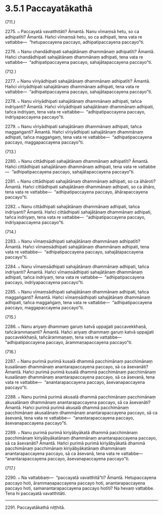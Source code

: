 # 3.5.1 Paccayatākathā

(711.)

2275\. ๐ Paccayatā vavatthitāti? Āmantā. Nanu vīmaṃsā hetu, so ca adhipatīti? Āmantā. Hañci vīmaṃsā hetu, so ca adhipati, tena vata re vattabbe—  “hetupaccayena paccayo, adhipatipaccayena paccayo”ti.

2276\. ๐ Nanu chandādhipati sahajātānaṃ dhammānaṃ adhipatīti? Āmantā. Hañci chandādhipati sahajātānaṃ dhammānaṃ adhipati, tena vata re vattabbe—  “adhipatipaccayena paccayo, sahajātapaccayena paccayo”ti.

(712.)

2277\. ๐ Nanu vīriyādhipati sahajātānaṃ dhammānaṃ adhipatīti? Āmantā. Hañci vīriyādhipati sahajātānaṃ dhammānaṃ adhipati, tena vata re vattabbe—  “adhipatipaccayena paccayo, sahajātapaccayena paccayo”ti.

2278\. ๐ Nanu vīriyādhipati sahajātānaṃ dhammānaṃ adhipati, tañca indriyanti? Āmantā. Hañci vīriyādhipati sahajātānaṃ dhammānaṃ adhipati, tañca indriyaṃ, tena vata re vattabbe—  “adhipatipaccayena paccayo, indriyapaccayena paccayo”ti.

2279\. ๐ Nanu vīriyādhipati sahajātānaṃ dhammānaṃ adhipati, tañca maggaṅganti? Āmantā. Hañci vīriyādhipati sahajātānaṃ dhammānaṃ adhipati, tañca maggaṅgaṃ, tena vata re vattabbe—  “adhipatipaccayena paccayo, maggapaccayena paccayo”ti.

(713.)

2280\. ๐ Nanu cittādhipati sahajātānaṃ dhammānaṃ adhipatīti? Āmantā. Hañci cittādhipati sahajātānaṃ dhammānaṃ adhipati, tena vata re vattabbe—  “adhipatipaccayena paccayo, sahajātapaccayena paccayo”ti.

2281\. ๐ Nanu cittādhipati sahajātānaṃ dhammānaṃ adhipati, so ca āhāroti? Āmantā. Hañci cittādhipati sahajātānaṃ dhammānaṃ adhipati, so ca āhāro, tena vata re vattabbe—  “adhipatipaccayena paccayo, āhārapaccayena paccayo”ti.

2282\. ๐ Nanu cittādhipati sahajātānaṃ dhammānaṃ adhipati, tañca indriyanti? Āmantā. Hañci cittādhipati sahajātānaṃ dhammānaṃ adhipati, tañca indriyaṃ, tena vata re vattabbe—  “adhipatipaccayena paccayo, indriyapaccayena paccayo”ti.

(714.)

2283\. ๐ Nanu vīmaṃsādhipati sahajātānaṃ dhammānaṃ adhipatīti? Āmantā. Hañci vīmaṃsādhipati sahajātānaṃ dhammānaṃ adhipati, tena vata re vattabbe—  “adhipatipaccayena paccayo, sahajātapaccayena paccayo”ti.

2284\. ๐ Nanu vīmaṃsādhipati sahajātānaṃ dhammānaṃ adhipati, tañca indriyanti? Āmantā. Hañci vīmaṃsādhipati sahajātānaṃ dhammānaṃ adhipati, tañca indriyaṃ, tena vata re vattabbe—  “adhipatipaccayena paccayo, indriyapaccayena paccayo”ti.

2285\. ๐ Nanu vīmaṃsādhipati sahajātānaṃ dhammānaṃ adhipati, tañca maggaṅganti? Āmantā. Hañci vīmaṃsādhipati sahajātānaṃ dhammānaṃ adhipati, tañca maggaṅgaṃ, tena vata re vattabbe—  “adhipatipaccayena paccayo, maggapaccayena paccayo”ti.

(715.)

2286\. ๐ Nanu ariyaṃ dhammaṃ garuṃ katvā uppajjati paccavekkhaṇā, tañcārammaṇanti? Āmantā. Hañci ariyaṃ dhammaṃ garuṃ katvā uppajjati paccavekkhaṇā, tañcārammaṇaṃ, tena vata re vattabbe—  “adhipatipaccayena paccayo, ārammaṇapaccayena paccayo”ti.

(716.)

2287\. ๐ Nanu purimā purimā kusalā dhammā pacchimānaṃ pacchimānaṃ kusalānaṃ dhammānaṃ anantarapaccayena paccayo, sā ca āsevanāti? Āmantā. Hañci purimā purimā kusalā dhammā pacchimānaṃ pacchimānaṃ kusalānaṃ dhammānaṃ anantarapaccayena paccayo, sā ca āsevanā, tena vata re vattabbe—  “anantarapaccayena paccayo, āsevanapaccayena paccayo”ti.

2288\. ๐ Nanu purimā purimā akusalā dhammā pacchimānaṃ pacchimānaṃ akusalānaṃ dhammānaṃ anantarapaccayena paccayo, sā ca āsevanāti? Āmantā. Hañci purimā purimā akusalā dhammā pacchimānaṃ pacchimānaṃ akusalānaṃ dhammānaṃ anantarapaccayena paccayo, sā ca āsevanā, tena vata re vattabbe—  “anantarapaccayena paccayo, āsevanapaccayena paccayo”ti.

2289\. ๐ Nanu purimā purimā kiriyābyākatā dhammā pacchimānaṃ pacchimānaṃ kiriyābyākatānaṃ dhammānaṃ anantarapaccayena paccayo, sā ca āsevanāti? Āmantā. Hañci purimā purimā kiriyābyākatā dhammā pacchimānaṃ pacchimānaṃ kiriyābyākatānaṃ dhammānaṃ anantarapaccayena paccayo, sā ca āsevanā, tena vata re vattabbe—  “anantarapaccayena paccayo, āsevanapaccayena paccayo”ti.

(717.)

2290\. ๐ Na vattabbaṃ—  “paccayatā vavatthitā”ti? Āmantā. Hetupaccayena paccayo hoti, ārammaṇapaccayena paccayo hoti, anantarapaccayena paccayo hoti, samanantarapaccayena paccayo hotīti? Na hevaṃ vattabbe. Tena hi paccayatā vavatthitāti.

---

2291\. Paccayatākathā niṭṭhitā.
